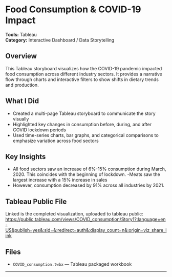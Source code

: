 # Food Consumption & COVID-19 Impact

**Tools:** Tableau  
**Category:** Interactive Dashboard / Data Storytelling

## Overview

This Tableau storyboard visualizes how the COVID-19 pandemic impacted food consumption across different industry sectors. It provides a narrative flow through charts and interactive filters to show shifts in dietary trends and production.

## What I Did

- Created a multi-page Tableau storyboard to communicate the story visually
- Highlighted key changes in consumption before, during, and after COVID lockdown periods
- Used time-series charts, bar graphs, and categorical comparisons to emphasize variation across food sectors

## Key Insights

- All food sectors saw an increase of 6%-15% consumption during March, 2020. This coincides with the beginning of lockdown.
  -Meats saw the largest increase with a 15% increase in sales
- However, consumption decreased by 91% across all industries by 2021.

## Tableau Public File

Linked is the completed visualization, uploaded to tableau public: https://public.tableau.com/views/COVID_consumption/Story1?:language=en-US&publish=yes&:sid=&:redirect=auth&:display_count=n&:origin=viz_share_link

## Files

- `COVID_consumption.twbx` — Tableau packaged workbook

---
